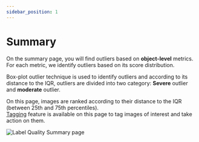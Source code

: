 ```yaml
---
sidebar_position: 1
---
```


# Summary
On the summary page, you will find outliers based on **object-level** metrics. For each metric, we identify outliers
based on its score distribution.  

Box-plot outlier technique is used to identify outliers and according to its distance to the IQR, outliers are divided 
into two category: **Severe** outlier and **moderate** outlier.  

On this page, images are ranked according to their distance to the IQR (between 25th and 75th percentiles).  
[Tagging](/workflows/tags.mdx) feature is available on this page to tag images of interest and take action on them.


![Label Quality Summary page](../../gifs/label-quality-summary.gif)
